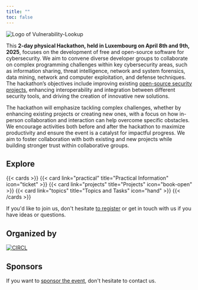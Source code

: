 ```yaml
---
title: ""
toc: false
---
```


![Logo of Vulnerability-Lookup](/images/hackathon.png)


This **2-day physical Hackathon, held in Luxembourg on April 8th and 9th, 2025**, focuses on the development of free and open-source software for cybersecurity. We aim to convene diverse developer groups to collaborate on complex programming challenges within key cybersecurity areas, such as information sharing, threat intelligence, network and system forensics, data mining, network and computer exploitation, and defense techniques. The hackathon’s objectives include improving existing [open-source security projects](/projects/), enhancing interoperability and integration between different security tools, and driving the creation of innovative new solutions.

The hackathon will emphasize tackling complex challenges, whether by enhancing existing projects or creating new ones, with a focus on how in-person collaboration and interaction can help overcome specific obstacles. We encourage activities both before and after the hackathon to maximize productivity and ensure the event is a catalyst for impactful progress. We aim to foster collaboration with both existing and new projects while building stronger trust within collaborative groups.

## Explore

{{< cards >}}
  {{< card link="practical" title="Practical Information" icon="ticket" >}}
  {{< card link="projects" title="Projects" icon="book-open" >}}
  {{< card link="topics" title="Topics and Tasks" icon="hand" >}}
{{< /cards >}}

If you'd like to join us, don't hesitate [to register](https://hackathon.lu/practical/) or get in touch with us if you have ideas
or questions. 

## Organized by

[![CIRCL](https://www.circl.lu/assets/images/circl-logo.png)](https://circl.lu/)

## Sponsors

If you want to [sponsor the event](/sponsoring/), don't hesitate to contact us.

